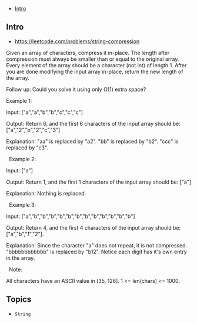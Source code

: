 - [Intro](#intro)

## Intro

- https://leetcode.com/problems/string-compression

Given an array of characters, compress it in-place.
The length after compression must always be smaller than or equal to the original array.
Every element of the array should be a character (not int) of length 1.
After you are done modifying the input array in-place, return the new length of the array.
 

Follow up:
Could you solve it using only O(1) extra space?
 

Example 1:

Input:
["a","a","b","b","c","c","c"]

Output:
Return 6, and the first 6 characters of the input array should be: ["a","2","b","2","c","3"]

Explanation:
"aa" is replaced by "a2". "bb" is replaced by "b2". "ccc" is replaced by "c3".

 
Example 2:

Input:
["a"]

Output:
Return 1, and the first 1 characters of the input array should be: ["a"]

Explanation:
Nothing is replaced.

 
Example 3:

Input:
["a","b","b","b","b","b","b","b","b","b","b","b","b"]

Output:
Return 4, and the first 4 characters of the input array should be: ["a","b","1","2"].

Explanation:
Since the character "a" does not repeat, it is not compressed. "bbbbbbbbbbbb" is replaced by "b12".
Notice each digit has it's own entry in the array.

 
Note:

All characters have an ASCII value in [35, 126].
1 <= len(chars) <= 1000.



## Topics

- `String`


